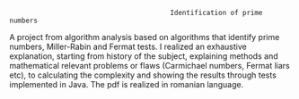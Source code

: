                                             Identification of prime numbers

 A project from algorithm analysis based on algorithms that identify prime numbers, Miller-Rabin and Fermat tests. I realized an
 exhaustive explanation, starting from history of the subject, explaining methods and mathematical relevant problems or flaws (Carmichael
 numbers, Fermat liars etc), to calculating the complexity and showing the results through tests implemented in Java. The pdf is realized in romanian language.
